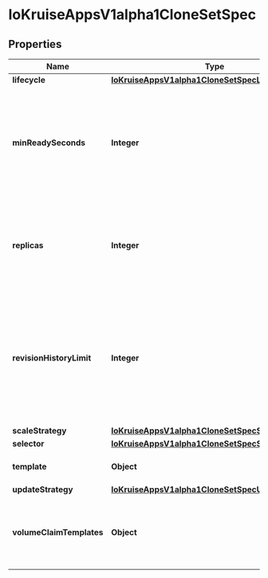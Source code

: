 
# IoKruiseAppsV1alpha1CloneSetSpec

## Properties
Name | Type | Description | Notes
------------ | ------------- | ------------- | -------------
**lifecycle** | [**IoKruiseAppsV1alpha1CloneSetSpecLifecycle**](IoKruiseAppsV1alpha1CloneSetSpecLifecycle.md) |  |  [optional]
**minReadySeconds** | **Integer** | Minimum number of seconds for which a newly created pod should be ready without any of its container crashing, for it to be considered available. Defaults to 0 (pod will be considered available as soon as it is ready) |  [optional]
**replicas** | **Integer** | Replicas is the desired number of replicas of the given Template. These are replicas in the sense that they are instantiations of the same Template. If unspecified, defaults to 1. |  [optional]
**revisionHistoryLimit** | **Integer** | RevisionHistoryLimit is the maximum number of revisions that will be maintained in the CloneSet&#39;s revision history. The revision history consists of all revisions not represented by a currently applied CloneSetSpec version. The default value is 10. |  [optional]
**scaleStrategy** | [**IoKruiseAppsV1alpha1CloneSetSpecScaleStrategy**](IoKruiseAppsV1alpha1CloneSetSpecScaleStrategy.md) |  |  [optional]
**selector** | [**IoKruiseAppsV1alpha1CloneSetSpecSelector**](IoKruiseAppsV1alpha1CloneSetSpecSelector.md) |  | 
**template** | **Object** | Template describes the pods that will be created. | 
**updateStrategy** | [**IoKruiseAppsV1alpha1CloneSetSpecUpdateStrategy**](IoKruiseAppsV1alpha1CloneSetSpecUpdateStrategy.md) |  |  [optional]
**volumeClaimTemplates** | **Object** | VolumeClaimTemplates is a list of claims that pods are allowed to reference. Note that PVC will be deleted when its pod has been deleted. |  [optional]



